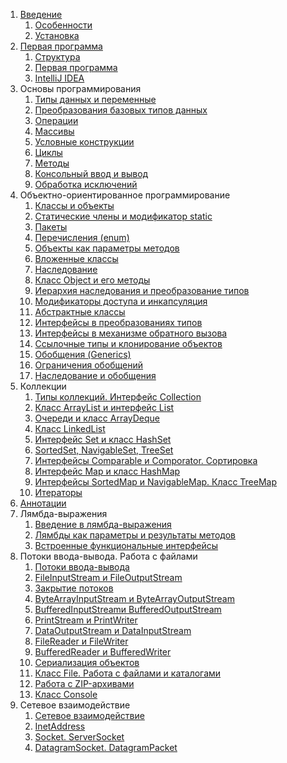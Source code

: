 1. [Введение](Intro-to-Java)
    1. [Особенности](Intro-to-Java#Особенности-java)
    1. [Установка](Intro-to-Java#Установка-java)
1. [Первая программа](First-program-with-Java)
    1. [Структура](First-program-with-Java#Структура-программы)
    1. [Первая программа](First-program-with-Java#Первая-программа)
    1. [IntelliJ IDEA](First-program-with-Java#intellij-idea)
1. Основы программирования
    1. [Типы данных и переменные](Data-types-and-variables)
    1. [Преобразования базовых типов данных](Base-data-type-conversions)
    1. [Операции](Operations)
    1. [Массивы](Arrays)
    1. [Условные конструкции](Conditional-constructions)
    1. [Циклы](Loops)
    1. [Методы](Методы)
    1. [Консольный ввод и вывод](Консольный-ввод-и-вывод)
    1. [Обработка исключений](Обработка-исключений#Обработка-исключений)
1. Объектно-ориентированное программирование
    1. [Классы и объекты](Классы-и-объекты)
    1. [Статические члены и модификатор static](Статические-члены-и-модификатор-static)
    1. [Пакеты](Пакеты)
    1. [Перечисления (enum)](Перечисления-(enum))
    1. [Объекты как параметры методов](Объекты-как-параметры-методов)
    1. [Вложенные классы](Вложенные-классы)
    1. [Наследование](Наследование)
    1. [Класс Object и его методы](Класс-Object-и-его-методы)
    1. [Иерархия наследования и преобразование типов](Иерархия-наследования-и-преобразование-типов)
    1. [Модификаторы доступа и инкапсуляция](Модификаторы-доступа-и-инкапсуляция)
    1. [Абстрактные классы](Абстрактные-классы)
    1. [Интерфейсы в преобразованиях типов](Интерфейсы#Интерфейсы-в-преобразованиях-типов)
    1. [Интерфейсы в механизме обратного вызова](Интерфейсы-в-механизме-обратного-вызова)
    1. [Ссылочные типы и клонирование объектов](Ссылочные-типы-и-клонирование-объектов)
    1. [Обобщения (Generics)](Обобщения-(Generics))
    1. [Ограничения обобщений](Ограничения-обобщений)
    1. [Наследование и обобщения](Наследование-и-обобщения)
1. Коллекции
    1. [Типы коллекций. Интерфейс Collection](Типы-коллекций.-Интерфейс-Collection)
    1. [Класс ArrayList и интерфейс List](Класс-ArrayList-и-интерфейс-List)
    1. [Очереди и класс ArrayDeque](Очереди-и-класс-ArrayDeque)
    1. [Класс LinkedList](Класс-LinkedList)
    1. [Интерфейс Set и класс HashSet](Интерфейс-Set-и-класс-HashSet)
    1. [SortedSet, NavigableSet, TreeSet](SortedSet,-NavigableSet,-TreeSet)
    1. [Интерфейсы Comparable и Comporator. Сортировка](Интерфейсы-Comparable-и-Comparator.-Сортировка)
    1. [Интерфейс Map и класс HashMap](Интерфейс-Map-и-класс-HashMap)
    1. [Интерфейсы SortedMap и NavigableMap. Класс TreeMap](Интерфейсы-SortedMap-и-NavigableMap.-Класс-TreeMap)
    1. [Итераторы](Итераторы)
1. [Аннотации](Аннотации)
1. Лямбда-выражения
    1. [Введение в лямбда-выражения](Введение-в-лямбда-выражения)
    1. [Лямбды как параметры и результаты методов](Лямбды-как-параметры-и-результаты-методов)
    1. [Встроенные функциональные интерфейсы](Встроенные-функциональные-интерфейсы)
1. Потоки ввода-вывода. Работа с файлами
    1. [Потоки ввода-вывода](Потоки-ввода-вывода)
    1. [FileInputStream и FileOutputStream](FileInputStream-и-FileOutputStream)
    1. [Закрытие потоков](Закрытие-потоков)
    1. [ByteArrayInputStream и ByteArrayOutputStream](ByteArrayInputStream-и-ByteArrayOutputStream)
    1. [BufferedInputStreamи BufferedOutputStream](BufferedInputStream-и-BufferedOutputStream)
    1. [PrintStream и PrintWriter](PrintStream-и-PrintWriter)
    1. [DataOutputStream и DataInputStream](DataOutputStream-и-DataInputStream)
    1. [FileReader и FileWriter](FileReader-и-FileWriter)
    1. [BufferedReader и BufferedWriter](BufferedReader-и-BufferedWriter)
    1. [Сериализация объектов](Сериализация-объектов)
    1. [Класс File. Работа с файлами и каталогами](Класс-File)
    1. [Работа с ZIP-архивами](Работа-с-ZIP-архивами)
    1. [Класс Console](Класс-Console)
1. Сетевое взаимодействие
    1. [Сетевое взаимодействие](Сетевое-взаимодействие)
    1. [InetAddress](InetAddress)
    1. [Socket. ServerSocket](Socket.-ServerSocket)
    1. [DatagramSocket. DatagramPacket](DatagramSocket.-DatagramPacket)